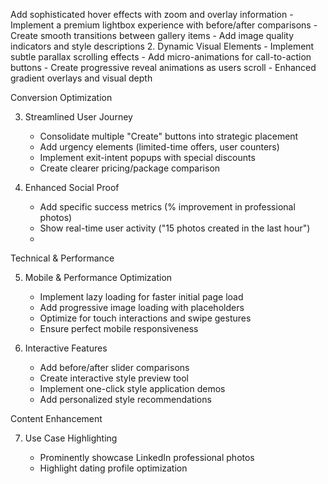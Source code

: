Add sophisticated hover effects with zoom and overlay information - Implement a premium lightbox experience with before/after comparisons - Create smooth transitions between gallery items - Add image quality indicators and style descriptions 2. Dynamic Visual Elements - Implement subtle parallax scrolling effects - Add micro-animations for call-to-action buttons - Create progressive reveal animations as users scroll - Enhanced gradient overlays and visual depth

Conversion Optimization

3. Streamlined User Journey


    - Consolidate multiple "Create" buttons into strategic placement
    - Add urgency elements (limited-time offers, user counters)
    - Implement exit-intent popups with special discounts
    - Create clearer pricing/package comparison

4. Enhanced Social Proof


    - Add specific success metrics (% improvement in professional photos)
    - Show real-time user activity ("15 photos created in the last hour")
    -

Technical & Performance

5. Mobile & Performance Optimization


    - Implement lazy loading for faster initial page load
    - Add progressive image loading with placeholders
    - Optimize for touch interactions and swipe gestures
    - Ensure perfect mobile responsiveness

6. Interactive Features


    - Add before/after slider comparisons
    - Create interactive style preview tool
    - Implement one-click style application demos
    - Add personalized style recommendations

Content Enhancement

7. Use Case Highlighting


    - Prominently showcase LinkedIn professional photos
    - Highlight dating profile optimization
